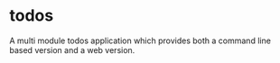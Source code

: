 # todos
A multi module todos application which provides both a command line based version and a web version.
